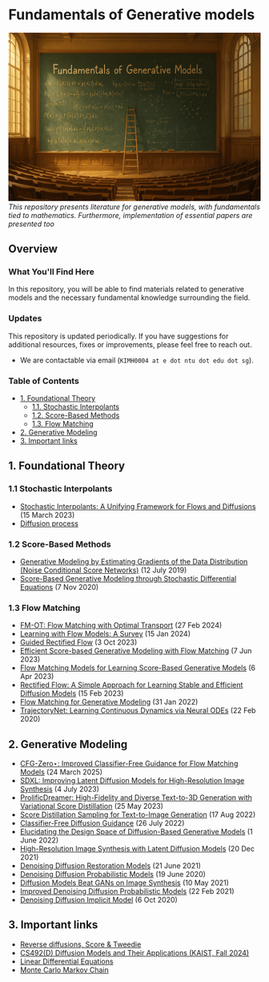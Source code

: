 # Fundamentals of Generative models

![Image created by ChatGPT](figures/image.png)
*This repository presents literature for generative models, with fundamentals tied to mathematics. Furthermore, implementation of essential papers are presented too*

## Overview

### What You'll Find Here

In this repository, you will be able to find materials related to generative models and the necessary fundamental knowledge surrounding the field. 

### Updates

This repository is updated periodically. If you have suggestions for additional resources, fixes or improvements, please feel free to reach out. 
- We are contactable via email (`KIMH0004 at e dot ntu dot edu dot sg`).

### Table of Contents
- [1. Foundational Theory](#1-foundational-theory)
  - [1.1. Stochastic Interpolants](#11-stochastic-interpolants)
  - [1.2. Score-Based Methods](#12-score-based-methods)
  - [1.3. Flow Matching](#13-flow-matching)
- [2. Generative Modeling](#2-gen-modeling)
- [3. Important links](#3-important-links)

## 1. Foundational Theory 
### 1.1 Stochastic Interpolants

* [Stochastic Interpolants: A Unifying Framework for Flows and Diffusions](https://arxiv.org/abs/2303.08797) (15 March 2023)  
* [Diffusion process](./foundational_theory/diffusion_process/) 

### 1.2 Score-Based Methods

* [Generative Modeling by Estimating Gradients of the Data Distribution (Noise Conditional Score Networks)](https://arxiv.org/abs/1907.05600) (12 July 2019)  
* [Score-Based Generative Modeling through Stochastic Differential Equations](https://arxiv.org/abs/2011.13456) (7 Nov 2020)  

### 1.3 Flow Matching

- [FM-OT: Flow Matching with Optimal Transport](https://arxiv.org/abs/2402.15336) (27 Feb 2024)  
- [Learning with Flow Models: A Survey](https://arxiv.org/abs/2401.07106) (15 Jan 2024)  
- [Guided Rectified Flow](https://arxiv.org/abs/2310.02234) (3 Oct 2023)  
- [Efficient Score-based Generative Modeling with Flow Matching](https://arxiv.org/abs/2306.03341) (7 Jun 2023)  
- [Flow Matching Models for Learning Score-Based Generative Models](https://arxiv.org/abs/2304.03062) (6 Apr 2023)  
- [Rectified Flow: A Simple Approach for Learning Stable and Efficient Diffusion Models](https://arxiv.org/abs/2302.07865) (15 Feb 2023)  
- [Flow Matching for Generative Modeling](https://arxiv.org/abs/2201.13413) (31 Jan 2022)  
- [TrajectoryNet: Learning Continuous Dynamics via Neural ODEs](https://arxiv.org/abs/2002.09745) (22 Feb 2020)  

## 2. Generative Modeling

* [CFG-Zero⋆: Improved Classifier-Free Guidance for Flow Matching Models](https://arxiv.org/pdf/2503.18886) (24 March 2025)
* [SDXL: Improving Latent Diffusion Models for High-Resolution Image Synthesis](https://arxiv.org/abs/2307.01952) (4 July 2023)
* [ProlificDreamer: High-Fidelity and Diverse Text-to-3D Generation with Variational Score Distillation](https://arxiv.org/abs/2305.16213) (25 May 2023)
* [Score Distillation Sampling for Text-to-Image Generation](https://arxiv.org/abs/2208.09199) (17 Aug 2022)
* [Classifier-Free Diffusion Guidance](https://arxiv.org/abs/2207.12598) (26 July 2022)  
* [Elucidating the Design Space of Diffusion-Based Generative Models](https://arxiv.org/abs/2206.00364) (1 June 2022)  
* [High-Resolution Image Synthesis with Latent Diffusion Models](https://arxiv.org/abs/2112.10752) (20 Dec 2021)  
* [Denoising Diffusion Restoration Models](https://arxiv.org/abs/2106.10194) (21 June 2021)  
* [Denoising Diffusion Probabilistic Models](https://arxiv.org/abs/2006.11239) (19 June 2020)  
* [Diffusion Models Beat GANs on Image Synthesis](https://arxiv.org/abs/2105.05233) (10 May 2021)  
* [Improved Denoising Diffusion Probabilistic Models](https://arxiv.org/abs/2102.09672) (22 Feb 2021)  
* [Denoising Diffusion Implicit Model](https://arxiv.org/abs/2010.02502) (6 Oct 2020) 
  
## 3. Important links

* [Reverse diffusions, Score & Tweedie](https://alexxthiery.github.io/notes/reverse_and_tweedie/reverse_and_tweedie.html)  
* [CS492(D) Diffusion Models and Their Applications (KAIST, Fall 2024)](https://mhsung.github.io/kaist-cs492d-fall-2024/)
* [Linear Differential Equations](https://ocw.mit.edu/courses/res-18-009-learn-differential-equations-up-close-with-gilbert-strang-and-cleve-moler-fall-2015/)
* [Monte Carlo Markov Chain](https://arxiv.org/abs/1909.12313)